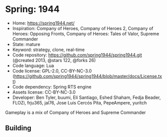 # Spring: 1944

- Home: https://spring1944.net/
- Inspiration: Company of Heroes, Company of Heroes 2, Company of Heroes: Opposing Fronts, Company of Heroes: Tales of Valor, Supreme Commander
- State: mature
- Keyword: strategy, clone, real-time
- Code repository: https://github.com/spring1944/spring1944.git (@created 2013, @stars 122, @forks 26)
- Code language: Lua
- Code license: GPL-2.0, CC-BY-NC-3.0 (https://github.com/spring1944/spring1944/blob/master/docs/License.txt)
- Code dependency: Spring RTS engine
- Assets license: CC-BY-NC-3.0
- Developer: Ben Tyler, buumi, Elí Santiago, Eshed Shaham, Fedja Beader, FLOZi, frju365, jal76, Jose Luis Cercós Pita, PepeAmpere, yuritch

Gameplay is a mix of Company of Heroes and Supreme Commander

## Building
